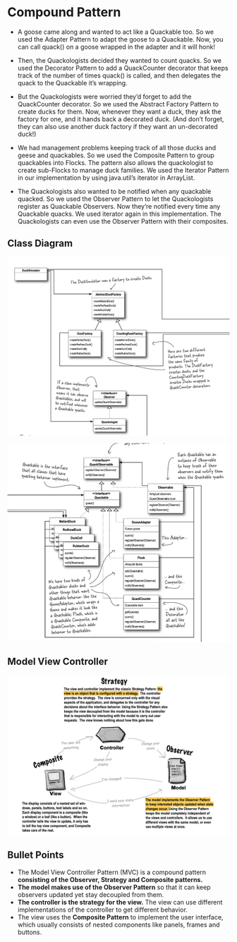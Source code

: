 # Compound Pattern

- A goose came along and wanted to act like a Quackable too. So we used the Adapter Pattern to adapt the goose to a Quackable.
Now, you can call quack() on a goose wrapped in the adapter and it will honk!

- Then, the Quackologists decided they wanted to count quacks. So we used the Decorator Pattern 
to add a QuackCounter decorator that keeps track of the number of times quack() is called, 
and then delegates the quack to the Quackable it’s wrapping.

- But the Quackologists were worried they’d forget to add the QuackCounter decorator. 
So we used the Abstract Factory Pattern to create ducks for them. Now, 
whenever they want a duck, they ask the factory for one, and it hands back a decorated duck. 
(And don’t forget, they can also use another duck factory if they want an un-decorated duck!)

- We had management problems keeping track of all those ducks and geese and quackables. 
So we used the Composite Pattern to group quackables into Flocks. 
The pattern also allows the quackologist to create sub-Flocks to manage duck families.
We used the Iterator Pattern in our implementation by using java.util’s iterator in ArrayList.

- The Quackologists also wanted to be notified when any quackable quacked. 
So we used the Observer Pattern to let the Quackologists register as Quackable Observers. 
Now they’re notified every time any Quackable quacks. 
We used iterator again in this implementation. 
The Quackologists can even use the Observer Pattern with their composites.

## Class Diagram

![img.png](../images/compound-1.png)


![img.png](../images/compound-2.png)

## Model View Controller

![img.png](../images/mvc.png)

## Bullet Points

- The Model View Controller Pattern (MVC) is a compound pattern **consisting of the Observer, 
Strategy and Composite patterns.**
- **The model makes use of the Observer Pattern** so that it can keep observers updated yet stay decoupled from them.
- **The controller is the strategy for the view.** The view can use different implementations of the 
controller to get different behavior.
- The view uses the **Composite Pattern** to implement the user interface, 
which usually consists of nested components like panels, frames and buttons.